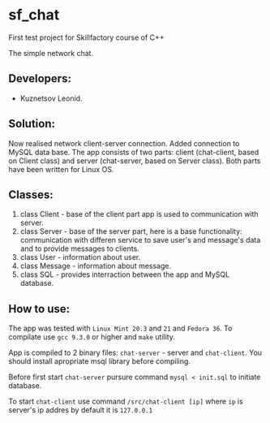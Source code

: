 # sf_chat
First test project for Skillfactory course of C++

The simple network chat.

## Developers:

- Kuznetsov Leonid.

## Solution:
Now realised network client-server connection. Added connection to MySQL data base. The app consists of two parts: client (chat-client, based on Client class) and server (chat-server, based on Server class). Both parts have been written for Linux OS.

## Classes:
1. class Client - base of the client part app is used to communication with server.
2. class Server - base of the server part, here is a base functionality: communication with differen service to save user's and message's data and to provide messages to clients.
3. class User - information about user.
4. class Message - information about message.
5. class SQL - provides interraction between the app and MySQL database.

## How to use:
The app was tested with `Linux Mint 20.3` and `21` and `Fedora 36`. To compilate use `gcc 9.3.0` or higher and `make` utility.

App is compiled to 2 binary files: `chat-server` - server and `chat-client`. You should install apropriate msql library before compiling.

Before first start `chat-server` pursure command `mysql < init.sql` to initiate database.

To start `chat-client` use command `/src/chat-client [ip]` where `ip` is server's ip addres by default it is `127.0.0.1`